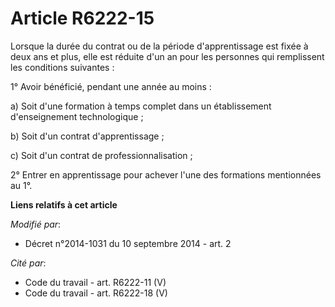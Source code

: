# Article R6222-15

Lorsque   la durée du contrat ou de la période d'apprentissage est fixée à deux ans et plus, elle est réduite d'un an pour
les personnes qui remplissent les conditions suivantes : 

1° Avoir bénéficié, pendant une année au moins : 

a) Soit d'une formation à temps complet dans un établissement d'enseignement technologique ; 

b) Soit d'un contrat d'apprentissage ; 

c) Soit d'un contrat de professionnalisation ; 

2° Entrer en apprentissage pour achever l'une des formations mentionnées au 1°.

**Liens relatifs à cet article**

_Modifié par_:

  - Décret n°2014-1031 du 10 septembre 2014 - art. 2

_Cité par_:

  - Code du travail - art. R6222-11 (V)
  - Code du travail - art. R6222-18 (V)

